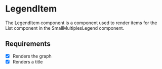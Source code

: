 # LegendItem

The LegendItem component is a component used to render items for the
List component in the SmallMultiplesLegend component.

## Requirements

* [x] Renders the graph
* [x] Renders a title

